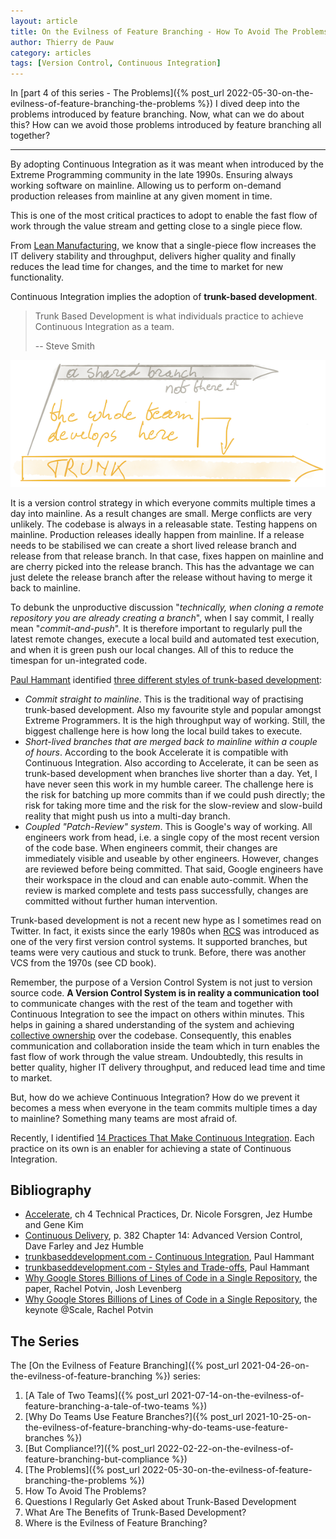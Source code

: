 ```yaml
---
layout: article
title: On the Evilness of Feature Branching - How To Avoid The Problems?
author: Thierry de Pauw
category: articles
tags: [Version Control, Continuous Integration]
---
```


In [part 4 of this series - The Problems]({% post_url 2022-05-30-on-the-evilness-of-feature-branching-the-problems %}) I
dived deep into the problems introduced by feature branching. Now, what can we do about this? How can we avoid those problems introduced by feature branching all together?

---

By adopting Continuous Integration as it was meant when introduced by the Extreme Programming community in the late 1990s. Ensuring always working software on mainline. Allowing us to perform on-demand production releases from mainline at any given moment in time.

This is one of the most critical practices to adopt to enable the fast flow of work through the value stream and getting close to a single piece flow.

From [Lean Manufacturing](https://en.wikipedia.org/wiki/Lean_manufacturing), we know that a single-piece flow increases the IT delivery stability and throughput, delivers higher quality and finally reduces the lead time for changes, and the time to market for new functionality.

Continuous Integration implies the adoption of **trunk-based development**.


> Trunk Based Development is what individuals practice to achieve Continuous Integration as a team.
>
> -- Steve Smith

![Trunk-based development](/images/on-the-evilness-of-feature-branching-how-to-avoid-the-problems/trunk-based-development.png)

It is a version control strategy in which everyone commits multiple times a day into mainline. As a result changes are small. Merge conflicts are very unlikely. The codebase is always in a releasable state. Testing happens on mainline. Production releases ideally happen from mainline. If a release needs to be stabilised we can create a short lived release branch and release from that release branch. In that case, fixes happen on mainline and are cherry picked into the release branch. This has the advantage we can just delete the release branch after the release without having to merge it back to mainline.

To debunk the unproductive discussion "*technically, when cloning a remote repository you are already creating a branch*", when I say commit, I really mean "*commit-and-push*". It is therefore important to regularly pull the latest remote changes, execute a local build and automated test execution, and when it is green push our local changes. All of this to reduce the timespan for un-integrated code.

[Paul Hammant](https://twitter.com/paul_hammant) identified [three different styles of trunk-based development](https://trunkbaseddevelopment.com/styles/):

- *Commit straight to mainline*. This is the traditional way of practising trunk-based development. Also my favourite style and popular amongst Extreme Programmers. It is the high throughput way of working. Still, the biggest challenge here is how long the local build takes to execute.
- *Short-lived branches that are merged back to mainline within a couple of hours*. According to the book Accelerate it is compatible with Continuous Integration. Also according to Accelerate, it can be seen as trunk-based development when branches live shorter than a day. Yet, I have never seen this work in my humble career. The challenge here is the risk for batching up more commits than if we could push directly; the risk for taking more time and the risk for the slow-review and slow-build reality that might push us into a multi-day branch.
- *Coupled "Patch-Review" system*. This is Google's way of working. All engineers work from head, i.e. a single copy of the most recent version of the code base. When engineers commit, their changes are immediately visible and useable by other engineers. However, changes are reviewed before being committed. That said, Google engineers have their workspace in the cloud and can enable auto-commit. When the review is marked complete and tests pass successfully, changes are committed without further human intervention.

Trunk-based development is not a recent new hype as I sometimes read on Twitter. In fact, it exists since the early 1980s when [RCS](https://en.wikipedia.org/wiki/Revision_Control_System) was introduced as one of the very first version control systems. It supported branches, but teams were very cautious and stuck to trunk. Before, there was another VCS from the 1970s (see CD book).

Remember, the purpose of a Version Control System is not just to version source code. **A Version Control System is in reality a communication tool** to communicate changes with the rest of the team and together with Continuous Integration to see the impact on others within minutes. This helps in gaining a shared understanding of the system and achieving [collective ownership](http://www.extremeprogramming.org/rules/collective.html) over the codebase. Consequently, this enables communication and collaboration inside the team which in turn enables the fast flow of work through the value stream. Undoubtedly, this results in better quality, higher IT delivery throughput, and reduced lead time and time to market.

But, how do we achieve Continuous Integration? How do we prevent it becomes a mess when everyone in the team commits multiple times a day to mainline? Something many teams are most afraid of.

Recently, I identified [14 Practices That Make Continuous Integration](). Each practice on its own is an enabler for achieving a state of Continuous Integration.

## Bibliography

- [Accelerate](https://itrevolution.com/accelerate-book/), ch 4 Technical Practices, Dr. Nicole Forsgren, Jez Humbe and Gene Kim
- [Continuous Delivery](https://www.goodreads.com/book/show/8686650-continuous-delivery), p. 382 Chapter 14: Advanced Version Control, Dave Farley and Jez Humble
- [trunkbaseddevelopment.com - Continuous Integration](https://trunkbaseddevelopment.com/continuous-integration/), Paul Hammant
- [trunkbaseddevelopment.com - Styles and Trade-offs](https://trunkbaseddevelopment.com/styles/), Paul Hammant
- [Why Google Stores Billions of Lines of Code in a Single Repository](https://cacm.acm.org/magazines/2016/7/204032-why-google-stores-billions-of-lines-of-code-in-a-single-repository/fulltext), the paper, Rachel Potvin, Josh Levenberg
- [Why Google Stores Billions of Lines of Code in a Single Repository](https://www.youtube.com/watch?v=W71BTkUbdqE), the keynote @Scale, Rachel Potvin

## The Series

The [On the Evilness of Feature Branching]({% post_url 2021-04-26-on-the-evilness-of-feature-branching %}) series:

1. [A Tale of Two Teams]({% post_url 2021-07-14-on-the-evilness-of-feature-branching-a-tale-of-two-teams %})
2. [Why Do Teams Use Feature Branches?]({% post_url 2021-10-25-on-the-evilness-of-feature-branching-why-do-teams-use-feature-branches %})
3. [But Compliance!?]({% post_url 2022-02-22-on-the-evilness-of-feature-branching-but-compliance %})
4. [The Problems]({% post_url 2022-05-30-on-the-evilness-of-feature-branching-the-problems %})
5. How To Avoid The Problems?
6. Questions I Regularly Get Asked about Trunk-Based Development
7. What Are The Benefits of Trunk-Based Development?
8. Where is the Evilness of Feature Branching?
